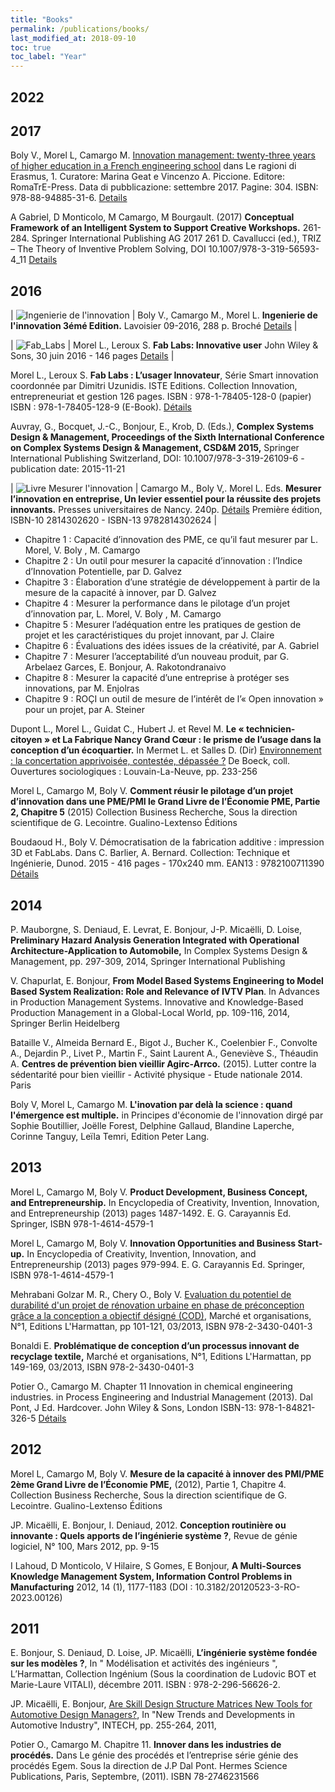 ```yaml
---
title: "Books"
permalink: /publications/books/
last_modified_at: 2018-09-10
toc: true
toc_label: "Year"
---
```


## 2022 



## 2017

Boly V., Morel L, Camargo M. [Innovation management: twenty-three years of higher education in a French engineering school](http://romatrepress.uniroma3.it/ojs/index.php/erasmus01/article/view/1340) dans Le ragioni di Erasmus, 1. Curatore: Marina Geat e Vincenzo A. Piccione. Editore: RomaTrE-Press. Data di pubblicazione: settembre 2017. Pagine: 304. ISBN: 978-88-94885-31-6. [Details](http://romatrepress.uniroma3.it/ojs/index.php/erasmus01)

A Gabriel, D Monticolo, M Camargo, M Bourgault. (2017) **Conceptual Framework of an Intelligent System to Support Creative Workshops.** 261-284. Springer International Publishing AG 2017 261 D. Cavallucci (ed.), TRIZ – The Theory of Inventive Problem Solving, DOI 10.1007/978-3-319-56593-4_11 [Details](https://link.springer.com/chapter/10.1007/978-3-319-56593-4_11)

## 2016

| ![Ingenierie de l'innovation](https://images.lavoisier.net/couvertures/1316908938.jpg "Ingenierie de l'innovation") |   Boly V., Camargo M., Morel L. **Ingenierie de l'innovation 3émé Edition.** Lavoisier 09-2016, 288 p. Broché [Details](http://www.lavoisier.fr/livre/economie/ingenierie-de-l-innovation-et-projets-innovants-3e-ed/boly/descriptif-9782746247475) |

| ![Fab_Labs](https://media.wiley.com/product_data/coverImage300/29/18482187/1848218729.jpg "Fab_Labs") |   Morel L., Leroux S. **Fab Labs: Innovative user** John Wiley & Sons, 30 juin 2016 - 146 pages [Details](http://eu.wiley.com/WileyCDA/WileyTitle/productCd-1848218729.html) |

Morel L., Leroux S. **Fab Labs : L’usager Innovateur**, Série Smart innovation coordonnée par Dimitri Uzunidis. ISTE Editions. Collection Innovation, entrepreneuriat et gestion 126 pages. ISBN : 978-1-78405-128-0 (papier) ISBN : 978-1-78405-128-9 (E-Book). [Détails](http://iste-editions.fr/collections/nouveautes/products/fab-labs)

Auvray, G., Bocquet, J.-C., Bonjour, E., Krob, D. (Eds.), **Complex Systems Design & Management, Proceedings of the Sixth International Conference on Complex Systems Design & Management, CSD&M 2015,** Springer International Publishing Switzerland, DOI: 10.1007/978-3-319-26109-6 - publication date: 2015-11-21

| ![Livre Mesurer l'innovation](http://www.lcdpu.fr/Resources/titles/27000100166710/Images/27000100166710L.jpg)  | Camargo M., Boly V,. Morel L. Eds. **Mesurer l’innovation en entreprise, Un levier essentiel pour la réussite des projets innovants.** Presses universitaires de Nancy. 240p. [Détails](http://www.lcdpu.fr/livre/?GCOI=27000100166710) Première édition, ISBN-10 2814302620 - ISBN-13 9782814302624 |

* Chapitre 1 : Capacité d’innovation des PME, ce qu’il faut mesurer par L. Morel, V. Boly , M. Camargo
* Chapitre 2 : Un outil pour mesurer la capacité d’innovation : l’Indice d’Innovation Potentielle, par D. Galvez
* Chapitre 3 : Élaboration d’une stratégie de développement à partir de la mesure de la capacité à innover, par D. Galvez
* Chapitre 4 : Mesurer la performance dans le pilotage d’un projet d’innovation par, L. Morel, V. Boly , M. Camargo
* Chapitre 5 : Mesurer l’adéquation entre les pratiques de gestion de projet et les caractéristiques du projet innovant, par J. Claire
* Chapitre 6 : Évaluations des idées issues de la créativité, par A. Gabriel
* Chapitre 7 : Mesurer l’acceptabilité d’un nouveau produit, par G. Arbelaez Garces, E. Bonjour, A. Rakotondranaivo
* Chapitre 8 : Mesurer la capacité d’une entreprise à protéger ses innovations, par M. Enjolras
* Chapitre 9 : ROÇI un outil de mesure de l’intérêt de l’« Open innovation » pour un projet, par A. Steiner  

Dupont L., Morel L., Guidat C., Hubert J. et Revel M. **Le « technicien-citoyen » et La Fabrique Nancy Grand Cœur : le prisme de l’usage dans la conception d’un écoquartier.** In Mermet L. et Salles D. (Dir) [Environnement : la concertation apprivoisée, contestée, dépassée ?](http://www.deboecksuperieur.com/ouvrage/9782804191085-environnement-la-concertation-apprivoisee-contestee-depassee) De Boeck, coll. Ouvertures sociologiques : Louvain-La-Neuve, pp. 233-256

Morel L, Camargo M, Boly V. **Comment réusir le pilotage d’un projet d’innovation dans une PME/PMI le Grand Livre de l’Économie PME, Partie 2, Chapitre 5** (2015) Collection Business Recherche, Sous la direction scientifique de G. Lecointre. Gualino-Lextenso Éditions

Boudaoud H., Boly V. Démocratisation de la fabrication additive : impression 3D et FabLabs. Dans C. Barlier, A. Bernard. Collection: Technique et Ingénierie, Dunod. 2015 - 416 pages - 170x240 mm. EAN13 : 9782100711390 [Détails](http://www.dunod.com/sciences-techniques/sciences-techniques-industrielles/genie-mecanique/fabrication-additive)

## 2014

P. Mauborgne, S. Deniaud, E. Levrat, E. Bonjour, J-P. Micaëlli, D. Loise, **Preliminary Hazard Analysis Generation Integrated with Operational Architecture-Application to Automobile,** In Complex Systems Design & Management, pp. 297-309, 2014, Springer International Publishing

V. Chapurlat, E. Bonjour, **From Model Based Systems Engineering to Model Based System Realization: Role and Relevance of IVTV Plan**. In Advances in Production Management Systems. Innovative and Knowledge-Based Production Management in a Global-Local World, pp. 109-116, 2014, Springer Berlin Heidelberg

Bataille V., Almeida Bernard E., Bigot J., Bucher K., Coelenbier F., Convolte A., Dejardin P., Livet P., Martin F., Saint Laurent A., Geneviève S., Théaudin A. **Centres de prévention bien vieillir Agirc-Arrco.** (2015). Lutter contre la sédentarité pour bien vieillir - Activité physique - Etude nationale 2014. Paris

Boly V, Morel L, Camargo M. **L'inovation par delà la science : quand l'émergence est multiple.** in Principes d'économie de l'innovation dirgé par Sophie Boutillier, Joëlle Forest, Delphine Gallaud, Blandine Laperche, Corinne Tanguy, Leïla Temri, Edition Peter Lang.

## 2013

Morel L, Camargo M, Boly V. **Product Development, Business Concept, and Entrepreneurship.** In Encyclopedia of Creativity, Invention, Innovation, and Entrepreneurship (2013) pages 1487-1492. E. G. Carayannis Ed. Springer, ISBN 978-1-4614-4579-1

Morel L, Camargo M, Boly V. **Innovation Opportunities and Business Start-up.** In Encyclopedia of Creativity, Invention, Innovation, and Entrepreneurship (2013) pages 979-994. E. G. Carayannis Ed. Springer, ISBN 978-1-4614-4579-1

Mehrabani Golzar M. R., Chery O., Boly V. [Evaluation du potentiel de durabilité d'un projet de rénovation urbaine en phase de préconception grâce a la conception a objectif désigné (COD)](http://www.cairn.info/resume.php?ID_ARTICLE=MAORG_017_0101), Marché et organisations, N°1, Editions L'Harmattan, pp 101-121, 03/2013, ISBN 978-2-3430-0401-3

Bonaldi E. **Problématique de conception d’un processus innovant de recyclage textile,** Marché et organisations, N°1, Editions L'Harmattan, pp 149-169, 03/2013, ISBN 978-2-3430-0401-3


Potier O., Camargo M. Chapter 11 Innovation in chemical engineering industries. in Process Engineering and Industrial Management (2013). Dal Pont, J Ed. Hardcover. John Wiley & Sons, London ISBN-13: 978-1-84821-326-5 [Détails](http://eu.wiley.com/WileyCDA/WileyTitle/productCd-1848213263.html)

## 2012

Morel L, Camargo M, Boly V. **Mesure de la capacité à innover des PMI/PME 2ème Grand Livre de l’Économie PME,** (2012), Partie 1, Chapitre 4. Collection Business Recherche, Sous la direction scientifique de G. Lecointre. Gualino-Lextenso Éditions

JP. Micaëlli, E. Bonjour, I. Deniaud, 2012. **Conception routinière ou innovante : Quels apports de l’ingénierie système ?**, Revue de génie logiciel, N° 100, Mars 2012, pp. 9-15

I Lahoud, D Monticolo, V Hilaire, S Gomes, E Bonjour, **A Multi-Sources Knowledge Management System, Information Control Problems in Manufacturing** 2012, 14 (1), 1177-1183 (DOI : 10.3182/20120523-3-RO-2023.00126)

## 2011

E. Bonjour, S. Deniaud, D. Loise, JP. Micaëlli, **L’ingénierie système fondée sur les modèles ?**, In " Modélisation et activités des ingénieurs ", L’Harmattan, Collection Ingénium (Sous la coordination de Ludovic BOT et Marie-Laure VITALI), décembre 2011. ISBN : 978-2-296-56626-2.

JP. Micaëlli, E. Bonjour, [Are Skill Design Structure Matrices New Tools for Automotive Design Managers?](www.intechopen.com/download/pdf/pdfs_id/13338), In "New Trends and Developments in Automotive Industry", INTECH, pp. 255-264, 2011,

Potier O., Camargo M. Chapitre 11. **Innover dans les industries de procédés.** Dans Le génie des procédés et l’entreprise série génie des procédés Egem. Sous la direction de J.P Dal Pont. Hermes Science Publications, Paris, Septembre, (2011). ISBN 78-2746231566
